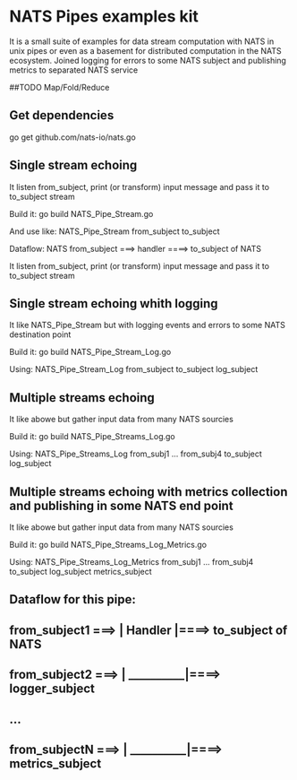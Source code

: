 # NATS Pipes examples kit

It is a small suite of examples for data stream computation with NATS in unix pipes or even as a basement for distributed computation in the NATS ecosystem. 
Joined logging for errors to some NATS subject and publishing metrics to separated NATS service 

##TODO
Map/Fold/Reduce 

## Get dependencies
go get github.com/nats-io/nats.go

## Single stream echoing

It listen from_subject, print (or transform) input message and pass it to to_subject stream  

Build it:
go build NATS_Pipe_Stream.go

And use like:
NATS_Pipe_Stream from_subject to_subject

Dataflow:
NATS from_subject ===> handler ====> to_subject of NATS

It listen from_subject, print (or transform) input message and pass it to to_subject stream  

## Single stream echoing whith logging

It like NATS_Pipe_Stream but with logging events and errors to some NATS destination point

Build it:
go build NATS_Pipe_Stream_Log.go

Using:
 NATS_Pipe_Stream_Log from_subject to_subject log_subject

## Multiple streams echoing

It like abowe but gather input data from many NATS sourcies

Build it:
go build NATS_Pipe_Streams_Log.go

Using:
 NATS_Pipe_Streams_Log from_subj1 ... from_subj4  to_subject log_subject


## Multiple streams echoing with metrics collection and publishing in some NATS end point

It like abowe but gather input data from many NATS sourcies

Build it:
go build NATS_Pipe_Streams_Log_Metrics.go

Using:
 NATS_Pipe_Streams_Log_Metrics from_subj1 ... from_subj4  to_subject log_subject metrics_subject
 
## Dataflow for this pipe:  
##  from_subject1 ===> | Handler    |====> to_subject of NATS
##  from_subject2 ===> | __________|====> logger_subject
##  ...
##  from_subjectN ===> | __________|====> metrics_subject

                
